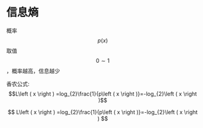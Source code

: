# 信息熵

概率 $$p\left ( x \right )$$ 取值$$0\sim 1$$，概率越高，信息越少

香农公式: $$L\left ( x \right ) =log_{2}\frac{1}{p\left ( x \right )}=-log_{2}\left ( x \right )$$


$$
L\left ( x \right ) =log_{2}\frac{1}{p\left ( x \right )}=-log_{2}\left ( x \right )
$$
